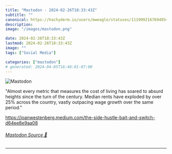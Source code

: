 ```yaml
---
title: "Mastodon - 2024-02-26T18:33:43Z"
subtitle: ""
canonical: https://hachyderm.io/users/mweagle/statuses/111999216769495487
description:
image: "/images/mastodon.png"

date: 2024-02-26T18:33:43Z
lastmod: 2024-02-26T18:33:43Z
image: ""
tags: ["Social Media"]

categories: ["mastodon"]
# generated: 2024-04-05T16:46:01-07:00
---
```

![Mastodon](/images/mastodon.png)

<p>&quot;Almost every metric that measures the cost of living has soared to absurd heights since the turn of the century. Median rents have exploded by over 25% across the country, vastly outpacing wage growth over the same period.&quot;</p><p><a href="https://joanwestenberg.medium.com/the-side-hustle-bait-and-switch-d64ee8e9aa08" target="_blank" rel="nofollow noopener noreferrer" translate="no"><span class="invisible">https://</span><span class="ellipsis">joanwestenberg.medium.com/the-</span><span class="invisible">side-hustle-bait-and-switch-d64ee8e9aa08</span></a></p>


###### [Mastodon Source 🐘](https://hachyderm.io/@mweagle/111999216769495487)

___
